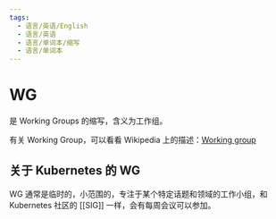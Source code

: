 ```yaml
---
tags:
  - 语言/英语/English
  - 语言/英语
  - 语言/单词本/缩写
  - 语言/单词本
---
```

# WG

是 Working Groups 的缩写，含义为工作组。

有关 Working Group，可以看看 Wikipedia 上的描述：[Working group](https://en.wikipedia.org/wiki/Working_group)

## 关于 Kubernetes 的 WG

WG 通常是临时的，小范围的，专注于某个特定话题和领域的工作小组，和 Kubernetes 社区的 [[SIG]] 一样，会有每周会议可以参加。